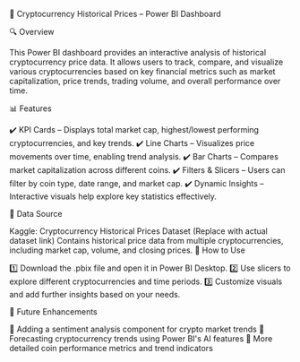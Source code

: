 📌 Cryptocurrency Historical Prices – Power BI Dashboard


🔍 Overview

This Power BI dashboard provides an interactive analysis of historical cryptocurrency price data. It allows users to track, compare, and visualize various cryptocurrencies based on key financial metrics such as market capitalization, price trends, trading volume, and overall performance over time.

📊 Features


✔️ KPI Cards – Displays total market cap, highest/lowest performing cryptocurrencies, and key trends.
✔️ Line Charts – Visualizes price movements over time, enabling trend analysis.
✔️ Bar Charts – Compares market capitalization across different coins.
✔️ Filters & Slicers – Users can filter by coin type, date range, and market cap.
✔️ Dynamic Insights – Interactive visuals help explore key statistics effectively.

📂 Data Source


Kaggle: Cryptocurrency Historical Prices Dataset (Replace with actual dataset link)
Contains historical price data from multiple cryptocurrencies, including market cap, volume, and closing prices.
🚀 How to Use

1️⃣ Download the .pbix file and open it in Power BI Desktop.
2️⃣ Use slicers to explore different cryptocurrencies and time periods.
3️⃣ Customize visuals and add further insights based on your needs.

📌 Future Enhancements


🔹 Adding a sentiment analysis component for crypto market trends
🔹 Forecasting cryptocurrency trends using Power BI's AI features
🔹 More detailed coin performance metrics and trend indicators
